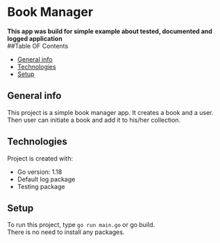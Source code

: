# Book Manager
<b>This app was build for simple example about tested, documented and logged application</b>
<br>
##Table OF Contents
* [General info](#general-info)
* [Technologies](#technologies)
* [Setup](#setup)

## General info
This project is a simple book manager app. It creates a book and a user. Then user can initiate a book and add it to his/her collection.

## Technologies
Project is created with:
* Go version: 1.18
* Default log package
* Testing package

## Setup
To run this project, type `go run main.go` or go build. <br/>
There is no need to install any packages.





